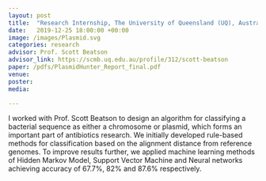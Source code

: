 ```yaml
---
layout: post
title:  "Research Internship, The University of Queensland (UQ), Australia, Winter 2013"
date:   2019-12-25 18:00:00 +00:00
image: /images/Plasmid.svg
categories: research
advisor: Prof. Scott Beatson
advisor_link: https://scmb.uq.edu.au/profile/312/scott-beatson
paper: /pdfs/PlasmidHunter_Report_final.pdf
venue: 
poster: 
media: 

---
```


I worked with Prof. Scott Beatson to design an algorithm for classifying a bacterial sequence as either a chromosome or plasmid, which forms an important part of antibiotics research. We initially developed rule-based methods for classification based on the alignment distance from reference genomes. To improve results further, we applied machine learning methods of Hidden Markov Model, Support Vector Machine and Neural networks achieving accuracy of 67.7%, 82% and 87.6% respectively.
